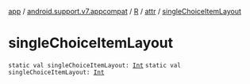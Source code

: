 [app](../../../index.md) / [android.support.v7.appcompat](../../index.md) / [R](../index.md) / [attr](index.md) / [singleChoiceItemLayout](./single-choice-item-layout.md)

# singleChoiceItemLayout

`static val singleChoiceItemLayout: `[`Int`](https://kotlinlang.org/api/latest/jvm/stdlib/kotlin/-int/index.html)
`static val singleChoiceItemLayout: `[`Int`](https://kotlinlang.org/api/latest/jvm/stdlib/kotlin/-int/index.html)